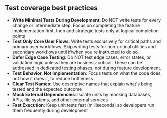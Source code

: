 ## Test coverage best practices

- **Write Minimal Tests During Development**: Do NOT write tests for every change or intermediate
  step. Focus on completing the feature implementation first, then add strategic tests only at
  logical completion points
- **Test Only Core User Flows**: Write tests exclusively for critical paths and primary user
  workflows. Skip writing tests for non-critical utilities and secondary workflows until if/when
  you're instructed to do so.
- **Defer Edge Case Testing**: Do NOT test edge cases, error states, or validation logic unless they
  are business-critical. These can be addressed in dedicated testing phases, not during feature
  development.
- **Test Behavior, Not Implementation**: Focus tests on what the code does, not how it does it, to
  reduce brittleness
- **Clear Test Names**: Use descriptive names that explain what's being tested and the expected
  outcome
- **Mock External Dependencies**: Isolate units by mocking databases, APIs, file systems, and other
  external services
- **Fast Execution**: Keep unit tests fast (milliseconds) so developers run them frequently during
  development
